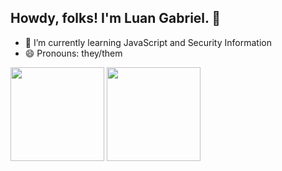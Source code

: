 ## Howdy, folks! I'm Luan Gabriel. 👋

- 🌱 I’m currently learning JavaScript and Security Information
- 😄 Pronouns: they/them

<div>
<a href="https://github.com/LuaMonteirus/github-readme-stats">
  <img height="150cm" align="justify" src="https://github-readme-stats.vercel.app/api?username=LuaMonteirus&show_icons=true&theme=panda&hide=stars,issues,prs&count_private=true" /></a>
<a href="https://github.com/LuaMonteirus/github-readme-stats">
  <img height="150cm" align="justify" src="https://github-readme-stats.vercel.app/api/top-langs/?username=LuaMonteirus&layout=compact&theme=panda" /></a>
</div>
